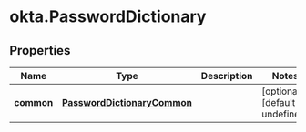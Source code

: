 # okta.PasswordDictionary

## Properties

Name | Type | Description | Notes
------------ | ------------- | ------------- | -------------
**common** | [**PasswordDictionaryCommon**](PasswordDictionaryCommon.md) |  | [optional] [default to undefined]

